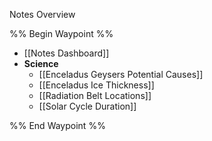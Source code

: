 Notes Overview

%% Begin Waypoint %%
- [[Notes Dashboard]]
- **Science**
	- [[Enceladus Geysers Potential Causes]]
	- [[Enceladus Ice Thickness]]
	- [[Radiation Belt Locations]]
	- [[Solar Cycle Duration]]

%% End Waypoint %%